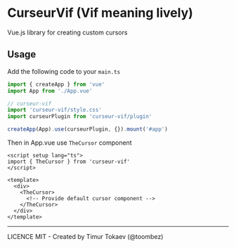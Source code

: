 # CurseurVif (Vif meaning lively)

Vue.js library for creating custom cursors

## Usage

Add the following code to your `main.ts`

```ts
import { createApp } from 'vue'
import App from './App.vue'

// curseur-vif
import 'curseur-vif/style.css'
import curseurPlugin from 'curseur-vif/plugin'

createApp(App).use(curseurPlugin, {}).mount('#app')
```

Then in App.vue use `TheCursor` component

```vue
<script setup lang="ts">
import { TheCursor } from 'curseur-vif'
</script>

<template>
  <div>
    <TheCursor>
      <!-- Provide default cursor component -->
    </TheCursor>
  </div>
</template>
```

---

LICENCE MIT - Created by Timur Tokaev (@toombez)
